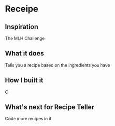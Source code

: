 # Receipe

## Inspiration
The MLH Challenge

## What it does
Tells you a recipe based on the ingredients you have

## How I built it
C

## What's next for Recipe Teller 
Code more recipes in it
